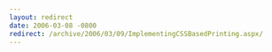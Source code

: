 ```yaml
---
layout: redirect
date: 2006-03-08 -0800
redirect: /archive/2006/03/09/ImplementingCSSBasedPrinting.aspx/
---
```

